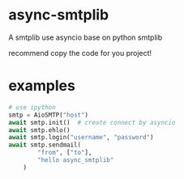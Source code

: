 # async-smtplib
A smtplib use asyncio base on python smtplib

recommend copy the code for you project!

# examples

```python
# use ipython
smtp = AioSMTP("host")
await smtp.init()  # create connect by asyncio
await smtp.ehlo()
await smtp.login("username", "password")
await smtp.sendmail(
        "from", ["to"],
        "hello async_smtplib"
    )
```
